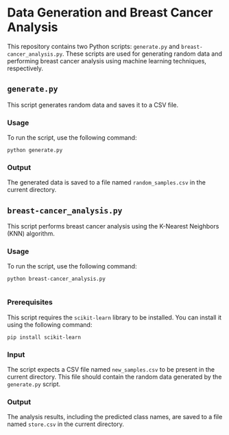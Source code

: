 # Data Generation and Breast Cancer Analysis

This repository contains two Python scripts: `generate.py` and `breast-cancer_analysis.py`. These scripts are used for generating random data and performing breast cancer analysis using machine learning techniques, respectively.

## `generate.py`

This script generates random data and saves it to a CSV file.

### Usage

To run the script, use the following command:
```
python generate.py

```

### Output

The generated data is saved to a file named `random_samples.csv` in the current directory.

## `breast-cancer_analysis.py`

This script performs breast cancer analysis using the K-Nearest Neighbors (KNN) algorithm.

### Usage

To run the script, use the following command:
```
python breast-cancer_analysis.py


```

### Prerequisites

This script requires the `scikit-learn` library to be installed. You can install it using the following command:
```
pip install scikit-learn

```


### Input

The script expects a CSV file named `new_samples.csv` to be present in the current directory. This file should contain the random data generated by the `generate.py` script.

### Output

The analysis results, including the predicted class names, are saved to a file named `store.csv` in the current directory.
